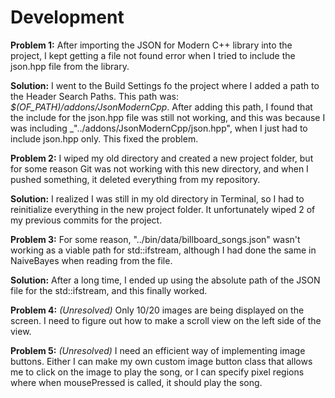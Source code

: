 # Development

**Problem 1:**
After importing the JSON for Modern C++ library into the project, I kept getting a file not found error when I tried to include the json.hpp file from the library.

**Solution:**
I went to the Build Settings fo the project where I added a path to the Header Search Paths. This path was: _$(OF_PATH)/addons/JsonModernCpp_. After adding this path, I found that the include for the json.hpp file was still not working, and this was because I was including _"../addons/JsonModernCpp/json.hpp", when I just had to include json.hpp only. This fixed the problem.

**Problem 2:**
I wiped my old directory and created a new project folder, but for some reason Git was not working with this new directory, and when I pushed something, it deleted everything from my repository.

**Solution:**
I realized I was still in my old directory in Terminal, so I had to reinitialize everything in the new project folder. It unfortunately wiped 2 of my previous commits for the project.

**Problem 3:**
For some reason, "../bin/data/billboard_songs.json" wasn't working as a viable path for std::ifstream, although I had done the same in NaiveBayes when reading from the file.

**Solution:**
After a long time, I ended up using the absolute path of the JSON file for the std::ifstream, and this finally worked.

**Problem 4:** _(Unresolved)_
Only 10/20 images are being displayed on the screen. I need to figure out how to make a scroll view on the left side of the view.

**Problem 5:** _(Unresolved)_
I need an efficient way of implementing image buttons. Either I can make my own custom image button class that allows me to click on the image to play the song, or I can specify pixel regions where when mousePressed is called, it should play the song.
